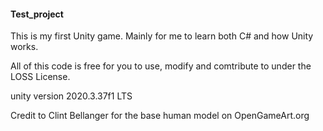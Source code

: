#### Test_project

This is my first Unity game. Mainly for me to learn both C# and how Unity works.

All of this code is free for you to use, modify and comtribute to under the LOSS License.

unity version 2020.3.37f1 LTS



Credit to Clint Bellanger for the base human model on OpenGameArt.org
